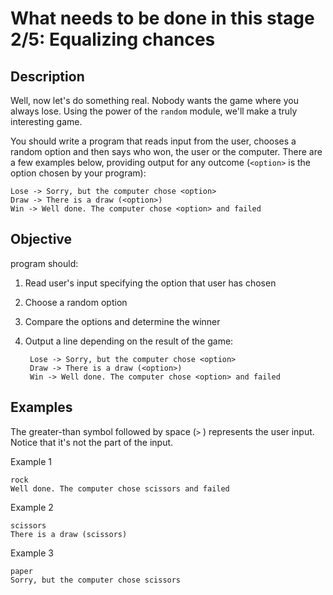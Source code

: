 # What needs to be done in this stage 2/5: Equalizing chances

## Description
Well, now let's do something real. Nobody wants the game where you always lose.
Using the power of the `random` module, we'll make a truly interesting game.

You should write a program that reads input from the user, chooses a random option and then says who won, the user or the computer.
There are a few examples below, providing output for any outcome (```<option>``` is the option chosen by your program):

    Lose -> Sorry, but the computer chose <option>
    Draw -> There is a draw (<option>)
    Win -> Well done. The computer chose <option> and failed
## Objective
program should:

1. Read user's input specifying the option that user has chosen
1. Choose a random option
1. Compare the options and determine the winner
1. Output a line depending on the result of the game:
        
        Lose -> Sorry, but the computer chose <option>
        Draw -> There is a draw (<option>)
        Win -> Well done. The computer chose <option> and failed

## Examples
The greater-than symbol followed by space (`>` ) represents the user input. Notice that it's not the part of the input.

Example 1
```
rock
Well done. The computer chose scissors and failed
```
Example 2
```
scissors
There is a draw (scissors)
```
Example 3
```
paper
Sorry, but the computer chose scissors
```
